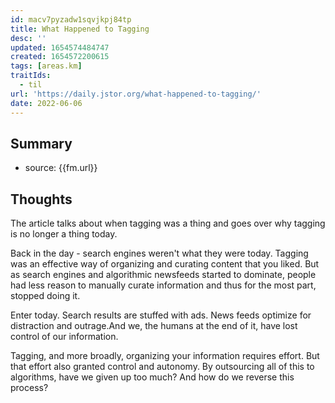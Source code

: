 ```yaml
---
id: macv7pyzadw1sqvjkpj84tp
title: What Happened to Tagging
desc: ''
updated: 1654574484747
created: 1654572200615
tags: [areas.km]
traitIds:
  - til
url: 'https://daily.jstor.org/what-happened-to-tagging/'
date: 2022-06-06
---
```


## Summary
- source: {{fm.url}}

## Thoughts

The article talks about when tagging was a thing and goes over why tagging is no longer a thing today. 

Back in the day - search engines weren't what they were today.  Tagging was an effective way of organizing and curating content that you liked.
But as search engines and algorithmic newsfeeds started to dominate, people had less reason to manually curate information and thus for the most part, stopped doing it. 

Enter today. Search results are stuffed with ads. News feeds optimize for distraction and outrage.And we, the humans at the end of it, have lost control of our information. 

Tagging, and more broadly, organizing your information requires effort. But that effort also granted control and autonomy. By outsourcing all of this to algorithms, have we given up too much? And how do we reverse this process?